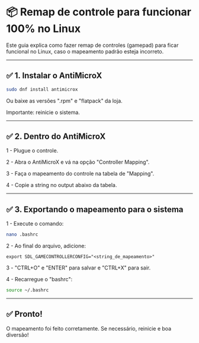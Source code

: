 # 📦 Remap de controle para funcionar 100% no Linux

Este guia explica como fazer remap de controles (gamepad) para ficar funcional no Linux, caso o mapeamento padrão esteja incorreto.

---

## ✅ 1. Instalar o AntiMicroX

```bash
sudo dnf install antimicrox
```

Ou baixe as versões ".rpm" e "flatpack" da loja. 

Importante: reinicie o sistema.

---

## ✅ 2. Dentro do AntiMicroX

1 - Plugue o controle.

2 - Abra o AntiMicroX e vá na opção "Controller Mapping".

3 - Faça o mapeamento do controle na tabela de "Mapping".

4 - Copie a string no output abaixo da tabela.

---

## ✅ 3. Exportando o mapeamento para o sistema

1 - Execute o comando:

```bash
nano .bashrc
```

2 - Ao final do arquivo, adicione:

`export SDL_GAMECONTROLLERCONFIG="<string_de_mapeamento>"`

3 - "CTRL+O" e "ENTER" para salvar e "CTRL+X" para sair.

4 - Recarregue o "bashrc":

```bash
source ~/.bashrc
```

---

## ✅ Pronto!

O mapeamento foi feito corretamente. Se necessário, reinicie e boa diversão!